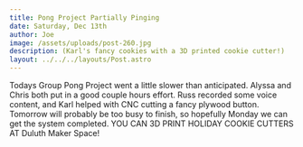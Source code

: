```yaml
---
title: Pong Project Partially Pinging
date: Saturday, Dec 13th
author: Joe
image: /assets/uploads/post-260.jpg
description: (Karl's fancy cookies with a 3D printed cookie cutter!)
layout: ../../../layouts/Post.astro
---
```


Todays Group Pong Project went a little slower than anticipated.  Alyssa and Chris both put in a good couple hours effort.  Russ recorded some voice content, and Karl helped with CNC cutting a fancy plywood button.  Tomorrow will probably be too busy to finish,  so hopefully Monday we can get the system completed.    YOU CAN 3D PRINT HOLIDAY COOKIE CUTTERS AT Duluth Maker Space!
